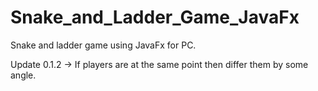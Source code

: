 # Snake_and_Ladder_Game_JavaFx
Snake and ladder game using JavaFx for PC.

Update 0.1.2 -> If players are at the same point then differ them by some angle.
